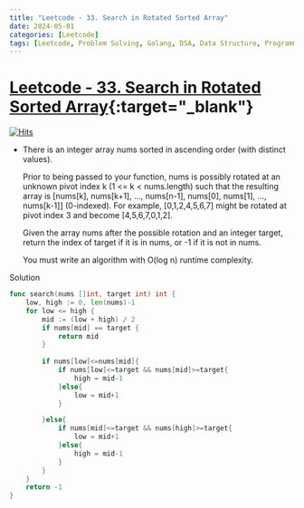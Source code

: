 ```yaml
---
title: "Leetcode - 33. Search in Rotated Sorted Array"
date: 2024-05-01
categories: [Leetcode]
tags: [Leetcode, Problem Solving, Golang, DSA, Data Structure, Programming, Algorithm, Array, Binary Search]
---
```



# [Leetcode - 33. Search in Rotated Sorted Array](https://leetcode.com/problems/search-in-rotated-sorted-array/description/){:target="_blank"}
[![Hits](https://hits.sh/mahinops.github.io/posts/leetcode-search-in-rotated-sorted-array.svg)](https://hits.sh/mahinops.github.io/posts/leetcode-search-in-rotated-sorted-array/)


- There is an integer array nums sorted in ascending order (with distinct values).

  Prior to being passed to your function, nums is possibly rotated at an unknown pivot index k (1 <= k < nums.length) such that the resulting array is [nums[k], nums[k+1], ..., nums[n-1], nums[0], nums[1], ..., nums[k-1]] (0-indexed). For example, [0,1,2,4,5,6,7] might be rotated at pivot index 3 and become [4,5,6,7,0,1,2].

  Given the array nums after the possible rotation and an integer target, return the index of target if it is in nums, or -1 if it is not in nums.

  You must write an algorithm with O(log n) runtime complexity.


Solution

```go
func search(nums []int, target int) int {
	low, high := 0, len(nums)-1
	for low <= high {
		mid := (low + high) / 2
		if nums[mid] == target {
			return mid
		} 
        
        if nums[low]<=nums[mid]{
            if nums[low]<=target && nums[mid]>=target{
                high = mid-1
            }else{
                low = mid+1
            }

        }else{
            if nums[mid]<=target && nums[high]>=target{
                low = mid+1
            }else{
                high = mid-1
            }
        }
	}
    return -1
}
```
